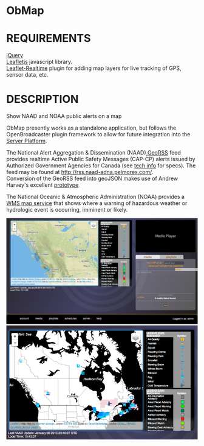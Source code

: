 ObMap
=====

REQUIREMENTS
============
<a href="http://jquery.com">jQuery</a><br>
<a href="http://leafletjs.com">Leafletjs</a> javascript library.<br>
<a href="https://github.com/perliedman/leaflet-realtime">Leaflet-Realtime</a> plugin for adding map layers for live tracking of GPS, sensor data, etc.

DESCRIPTION
===========
Show NAAD and NOAA public alerts on a map

ObMap presently works as a standalone application, but follows the OpenBroadcaster plugin framework to allow for future integration into the <a href="https://github.com/openbroadcaster/Server"> Server Platform</a>.

The National Alert Aggregation & Dissemination (NAAD)<a href="https://alerts.pelmorex.com/activealertscanada/"> GeoRSS</a> feed provides realtime Active Public Safety Messages (CAP-CP) alerts issued by Authorized Government Agencies for Canada (see <a href="https://alerts.pelmorex.com/techinfo/">tech info</a> for specs). The feed may be found at <a href="http://rss.naad-adna.pelmorex.com/">http://rss.naad-adna.pelmorex.com/</a>.<br> Conversion of the GeoRSS feed into geoJSON makes use of Andrew Harvey's excellent <a href="https://github.com/andrewharvey/map.rfs"> prototype</a>

The National Oceanic & Atmospheric Administration (NOAA) provides a <a href="http://gis.srh.noaa.gov/arcgis/rest/services/watchwarn/MapServer">WMS map service</a> that shows where a warning of hazardous weather or hydrologic event is occurring, imminent or likely.

![Screenshot](/screenshot.png)
![Screenshot 2](/screenshot_contrast.png)
